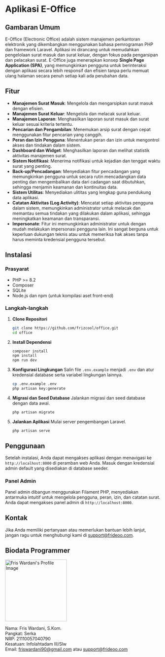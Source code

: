 # Aplikasi E-Office

## Gambaran Umum

E-Office (Electronic Office) adalah sistem manajemen perkantoran elektronik yang dikembangkan menggunakan bahasa pemrograman PHP dan framework Laravel. Aplikasi ini dirancang untuk memudahkan pengelolaan surat masuk dan surat keluar, dengan fokus pada pengarsipan dan pelacakan surat. E-Office juga menerapkan konsep **Single Page Application (SPA)**, yang memungkinkan pengguna untuk berinteraksi dengan aplikasi secara lebih responsif dan efisien tanpa perlu memuat ulang halaman secara penuh setiap kali ada perubahan data.

## Fitur

- **Manajemen Surat Masuk**: Mengelola dan mengarsipkan surat masuk dengan efisien.
- **Manajemen Surat Keluar**: Mengelola dan melacak surat keluar.
- **Manajemen Laporan**: Menghasilkan laporan surat masuk dan surat keluar sesuai kriteria tertentu.
- **Pencarian dan Pengambilan**: Menemukan arsip surat dengan cepat menggunakan fitur pencarian yang canggih.
- **Peran dan Izin Pengguna**: Menentukan peran dan izin untuk mengontrol akses dan tindakan dalam sistem.
- **Dashboard dan Widget**: Menghasilkan laporan dan melihat statistik aktivitas manajemen surat.
- **Sistem Notifikasi**: Menerima notifikasi untuk kejadian dan tenggat waktu surat yang penting.
- **Back-up/Pencadangan**: Menyediakan fitur pencadangan yang memungkinkan pengguna untuk secara rutin mencadangkan data penting dan mengembalikan data dari cadangan saat dibutuhkan, sehingga menjamin keamanan dan kontinuitas data.
- **Sistem Utilitas**: Menyediakan ulititas yang lengkap guna pendukung data aplikasi.
- **Catatan Aktivitas (Log Activity)**: Mencatat setiap aktivitas pengguna dalam sistem, memungkinkan administrator untuk melacak dan memantau semua tindakan yang dilakukan dalam aplikasi, sehingga meningkatkan keamanan dan transparansi.
- **Impersonate**: Fitur ini memungkinkan administrator untuk dengan mudah melakukan impersonasi pengguna lain. Ini sangat berguna untuk keperluan dukungan teknis atau untuk memeriksa hak akses tanpa harus meminta kredensial pengguna tersebut.

## Instalasi

### Prasyarat

- PHP >= 8.2
- Composer
- SQLite 
- Node.js dan npm (untuk kompilasi aset front-end)

### Langkah-langkah

1. **Clone Repositori**
   ```bash
   git clone https://github.com/frizcool/office.git
   cd office
   ```

2. **Install Dependensi**
   ```bash
   composer install
   npm install
   npm run dev
   ```

3. **Konfigurasi Lingkungan**
   Salin file `.env.example` menjadi `.env` dan atur kredensial database serta variabel lingkungan lainnya.
   ```bash
   cp .env.example .env
   php artisan key:generate
   ```

4. **Migrasi dan Seed Database**
   Jalankan migrasi dan seed database dengan data awal.
   ```bash
   php artisan migrate
   ```

5. **Jalankan Aplikasi**
   Mulai server pengembangan Laravel.
   ```bash
   php artisan serve
   ```

## Penggunaan

Setelah instalasi, Anda dapat mengakses aplikasi dengan menavigasi ke `http://localhost:8000` di peramban web Anda. Masuk dengan kredensial admin default yang disediakan di database seeder.

### Panel Admin

Panel admin dibangun menggunakan Filament PHP, menyediakan antarmuka intuitif untuk mengelola pengguna, peran, izin, dan catatan surat. Anda dapat mengakses panel admin di `http://localhost:8000`.


## Kontak

Jika Anda memiliki pertanyaan atau memerlukan bantuan lebih lanjut, jangan ragu untuk menghubungi kami di support@frideoo.com.


## Biodata Programmer
<img src="https://deptmin.frideoo.com/storage/csgt_fris_wardani.jpg" alt="Fris Wardani's Profile Image" style="width: 200px;"/>

Nama: Fris Wardani, S.Kom.  
Pangkat: Serka  
NRP: 21110057040790  
Kesatuan: Infolahtadam III/Slw  
Email: friswardani90@gmail.com atau support@frideoo.com
